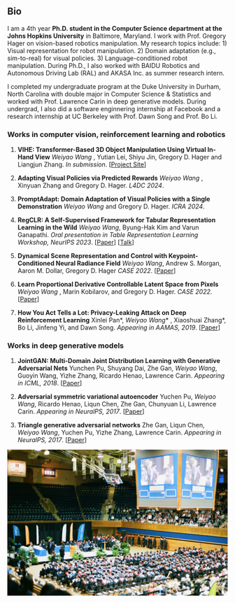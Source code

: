 ## Bio

I am a 4th year **Ph.D. student in the Computer Science department at the Johns Hopkins University** in Baltimore, Maryland. I work with Prof. Gregory Hager on vision-based robotics manipulation. My research topics include: 1) Visual representation for robot manipulation. 2) Domain adaptation (e.g., sim-to-real) for visual policies. 3) Language-conditioned robot manipulation. During Ph.D., I also worked with BAIDU Robotics and Autonomous Driving Lab (RAL) and AKASA Inc. as summer research intern.

I completed my undergraduate program at the Duke University in Durham, North Carolina with double major in Computer Science & Statistics and worked with Prof. Lawrence Carin in deep generative models. During undergrad, I also did a software enginnering internship at Facebook and a research internship at UC Berkeley with Prof. Dawn Song and Prof. Bo Li.

### Works in computer vision, reinforcement learning and robotics

1. **VIHE: Transformer-Based 3D Object Manipulation Using Virtual In-Hand View**
_Weiyao Wang_ , Yutian Lei, Shiyu Jin, Gregory D. Hager and Liangjun Zhang.
_In submission_. [[Project Site](https://vihe-3d.github.io)]

1. **Adapting Visual Policies via Predicted Rewards**
_Weiyao Wang_ , Xinyuan Zhang and Gregory D. Hager.
_L4DC 2024_.

1. **PromptAdapt: Domain Adaptation of Visual Policies with a Single Demonstration**
_Weiyao Wang_ and Gregory D. Hager.
_ICRA 2024_. 

1. **RegCLR: A Self-Supervised Framework for Tabular Representation Learning in the Wild**
_Weiyao Wang_, Byung-Hak Kim and Varun Ganapathi.
_Oral presentation in Table Representation Learning Workshop, NeurIPS 2023_. [[Paper](arxiv.org/pdf/2211.01165)] [[Talk](https://slideslive.com/38996604/regclr-a-selfsupervised-framework-for-tabular-representation-learning-in-the-wild)]

1. **Dynamical Scene Representation and Control with Keypoint-Conditioned Neural Radiance Field**
_Weiyao Wang_, Andrew S. Morgan, Aaron M. Dollar, Gregory D. Hager
_CASE 2022_. [[Paper](arxiv.org/pdf/2110.08239)]

1. **Learn Proportional Derivative Controllable Latent Space from Pixels**
_Weiyao Wang_ , Marin Kobilarov, and Gregory D. Hager.
_CASE 2022_. [[Paper](arxiv.org/pdf/2110.08239)]

1. **How You Act Tells a Lot: Privacy-Leaking Attack on Deep Reinforcement Learning**
Xinlei Pan*, _Weiyao Wang_* , Xiaoshuai Zhang*, Bo Li, Jinfeng Yi, and Dawn Song.
_Appearing in AAMAS, 2019_. [[Paper](arxiv.org/abs/1904.11082)]

### Works in deep generative models 

1. **JointGAN: Multi-Domain Joint Distribution Learning with Generative Adversarial Nets**
Yunchen Pu, Shuyang Dai, Zhe Gan, _Weiyao Wang_, Guoyin Wang, Yizhe Zhang, Ricardo Henao, Lawrence Carin.
_Appearing in ICML, 2018_. [[Paper](arxiv.org/abs/1806.02978)]

1. **Adversarial symmetric variational autoencoder**
Yuchen Pu, _Weiyao Wang_, Ricardo Henao, Liqun Chen, Zhe Gan, Chunyuan Li, Lawrence Carin.
_Appearing in NeuralPS, 2017_. [[Paper](papers.nips.cc/paper/7020-adversarial-symmetric-variational-autoencoder)]

1. **Triangle generative adversarial networks**
Zhe Gan, Liqun Chen, _Weiyao Wang_, Yuchen Pu, Yizhe Zhang, Lawrence Carin.
_Appearing in NeuralPS, 2017_. [[Paper](papers.nips.cc/paper/7109-triangle-generative-adversarial-networks)]

![Image](DukeGraduation.jpeg)



